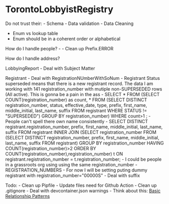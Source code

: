 # TorontoLobbyistRegistry

Do not trust their:
    - Schema
    - Data validation
    - Data Cleaning

- Enum vs lookup table
- Enum should be in a coherent order or alphabetical


How do I handle people?
    - 
    - Clean up Prefix.ERROR

How do I handle address?

LobbyingReport
    - Deal with Subject Matter

Registrant
    - Deal with RegistrationNUmberWithSoNum
    - Registrant Status superseded means that there is a new registrant record. The data I am working with 141 registration_number with mutiple non-SUPERSEDED rows (All active). This is gonna be a pain in the ass
        - SELECT * FROM (SELECT COUNT(registration_number) as count, * FROM (SELECT DISTINCT registration_number, status, effective_date, type, prefix, first_name, middle_initial, last_name, suffix FROM registrant WHERE STATUS != "SUPERSEDED") GROUP BY registration_number) WHERE count>1  ;
    - People can't spell there own name consistently 
        - SELECT DISTINCT registrant.registration_number, prefix, first_name, middle_initial, last_name, suffix FROM registrant INNER JOIN (SELECT registration_number FROM (SELECT DISTINCT registration_number, prefix, first_name, middle_initial, last_name, suffix FROM registrant) GROUP BY registration_number HAVING COUNT(registration_number)>2 ORDER BY COUNT(registration_number),registration_number) t ON registrant.registration_number = t.registration_number;
        - I could be people in a grassroots org using using the same registration_number 
        - REGISTRATION_NUMBERS
        - For now I will be setting puting dummy registrant with registration_number="00000S"
    - Deal with suffix
    



Todo:
    - Clean up Pipfile
    - Update files need for Github Action
    - Clean up .gitignore
    - Deal with devcontainer.json warnings
    - Think about this: [Basic Relationship Patterns](https://docs.sqlalchemy.org/en/20/orm/basic_relationships.html)


